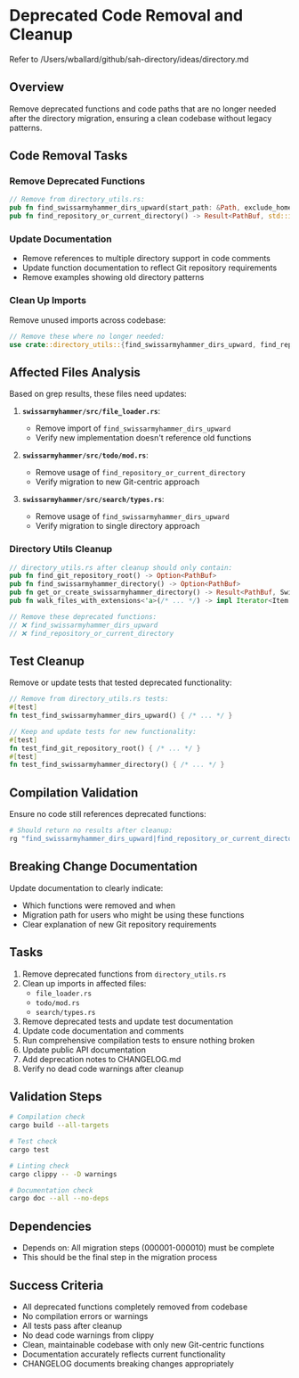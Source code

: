 # Deprecated Code Removal and Cleanup

Refer to /Users/wballard/github/sah-directory/ideas/directory.md

## Overview
Remove deprecated functions and code paths that are no longer needed after the directory migration, ensuring a clean codebase without legacy patterns.

## Code Removal Tasks

### Remove Deprecated Functions
```rust
// Remove from directory_utils.rs:
pub fn find_swissarmyhammer_dirs_upward(start_path: &Path, exclude_home: bool) -> Vec<PathBuf>
pub fn find_repository_or_current_directory() -> Result<PathBuf, std::io::Error>
```

### Update Documentation
- Remove references to multiple directory support in code comments
- Update function documentation to reflect Git repository requirements  
- Remove examples showing old directory patterns

### Clean Up Imports
Remove unused imports across codebase:
```rust
// Remove these where no longer needed:
use crate::directory_utils::{find_swissarmyhammer_dirs_upward, find_repository_or_current_directory};
```

## Affected Files Analysis
Based on grep results, these files need updates:

1. **`swissarmyhammer/src/file_loader.rs`**:
   - Remove import of `find_swissarmyhammer_dirs_upward`
   - Verify new implementation doesn't reference old functions

2. **`swissarmyhammer/src/todo/mod.rs`**:
   - Remove usage of `find_repository_or_current_directory`  
   - Verify migration to new Git-centric approach

3. **`swissarmyhammer/src/search/types.rs`**:
   - Remove usage of `find_swissarmyhammer_dirs_upward`
   - Verify migration to single directory approach

### Directory Utils Cleanup
```rust
// directory_utils.rs after cleanup should only contain:
pub fn find_git_repository_root() -> Option<PathBuf>
pub fn find_swissarmyhammer_directory() -> Option<PathBuf> 
pub fn get_or_create_swissarmyhammer_directory() -> Result<PathBuf, SwissArmyHammerError>
pub fn walk_files_with_extensions<'a>(/* ... */) -> impl Iterator<Item = PathBuf> + 'a

// Remove these deprecated functions:
// ❌ find_swissarmyhammer_dirs_upward
// ❌ find_repository_or_current_directory
```

## Test Cleanup  
Remove or update tests that tested deprecated functionality:
```rust
// Remove from directory_utils.rs tests:
#[test]
fn test_find_swissarmyhammer_dirs_upward() { /* ... */ }

// Keep and update tests for new functionality:
#[test]  
fn test_find_git_repository_root() { /* ... */ }
#[test]
fn test_find_swissarmyhammer_directory() { /* ... */ }
```

## Compilation Validation
Ensure no code still references deprecated functions:
```bash
# Should return no results after cleanup:
rg "find_swissarmyhammer_dirs_upward|find_repository_or_current_directory"
```

## Breaking Change Documentation
Update documentation to clearly indicate:
- Which functions were removed and when
- Migration path for users who might be using these functions  
- Clear explanation of new Git repository requirements

## Tasks
1. Remove deprecated functions from `directory_utils.rs`
2. Clean up imports in affected files:
   - `file_loader.rs`  
   - `todo/mod.rs`
   - `search/types.rs`
3. Remove deprecated tests and update test documentation
4. Update code documentation and comments
5. Run comprehensive compilation tests to ensure nothing broken
6. Update public API documentation
7. Add deprecation notes to CHANGELOG.md
8. Verify no dead code warnings after cleanup

## Validation Steps
```bash
# Compilation check
cargo build --all-targets

# Test check  
cargo test

# Linting check
cargo clippy -- -D warnings

# Documentation check
cargo doc --all --no-deps
```

## Dependencies  
- Depends on: All migration steps (000001-000010) must be complete
- This should be the final step in the migration process

## Success Criteria
- All deprecated functions completely removed from codebase
- No compilation errors or warnings  
- All tests pass after cleanup
- No dead code warnings from clippy
- Clean, maintainable codebase with only new Git-centric functions
- Documentation accurately reflects current functionality  
- CHANGELOG documents breaking changes appropriately